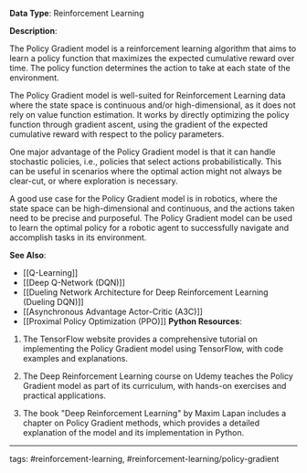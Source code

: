**Data Type**: Reinforcement Learning

**Description**:

The Policy Gradient model is a reinforcement learning algorithm that aims to learn a policy function that maximizes the expected cumulative reward over time. The policy function determines the action to take at each state of the environment. 

The Policy Gradient model is well-suited for Reinforcement Learning data where the state space is continuous and/or high-dimensional, as it does not rely on value function estimation. It works by directly optimizing the policy function through gradient ascent, using the gradient of the expected cumulative reward with respect to the policy parameters. 

One major advantage of the Policy Gradient model is that it can handle stochastic policies, i.e., policies that select actions probabilistically. This can be useful in scenarios where the optimal action might not always be clear-cut, or where exploration is necessary. 

A good use case for the Policy Gradient model is in robotics, where the state space can be high-dimensional and continuous, and the actions taken need to be precise and purposeful. The Policy Gradient model can be used to learn the optimal policy for a robotic agent to successfully navigate and accomplish tasks in its environment.

**See Also**:

- [[Q-Learning]]
- [[Deep Q-Network (DQN)]]
- [[Dueling Network Architecture for Deep Reinforcement Learning (Dueling DQN)]]
- [[Asynchronous Advantage Actor-Critic (A3C)]]
- [[Proximal Policy Optimization (PPO)]]
**Python Resources**:

1. The TensorFlow website provides a comprehensive tutorial on implementing the Policy Gradient model using TensorFlow, with code examples and explanations.

2. The Deep Reinforcement Learning course on Udemy teaches the Policy Gradient model as part of its curriculum, with hands-on exercises and practical applications.

3. The book "Deep Reinforcement Learning" by Maxim Lapan includes a chapter on Policy Gradient methods, which provides a detailed explanation of the model and its implementation in Python.


---
tags: #reinforcement-learning, #reinforcement-learning/policy-gradient
